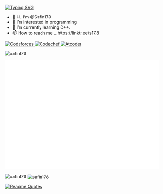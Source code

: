 [![Typing SVG](https://readme-typing-svg.demolab.com?font=Comfortaa&size=26&pause=1000&width=435&lines=Sailing+against++the+wind+.+.+.+)](https://git.io/typing-svg)

- 👋 Hi, I’m @Safin178
- 👀 I’m interested in programming 
- 🌱 I’m currently learning C++.
- 📫 How to reach me ...https://linktr.ee/s17.8

<a href="https://codeforces.com/profile/safin17.8">
    <img alt="Codeforces" src="https://cp-logo.vercel.app/codeforces/safin17.8"/>
</a>

<a href="https://www.codechef.com/users/safin17_8">
    <img alt="Codechef" src="https://cp-logo.vercel.app/codechef/safin17_8"/>
</a>
<a href="https://atcoder.jp/users/safin17_8">
    <img alt="Atcoder" src="https://cp-logo.vercel.app/atcoder/safin17_8"/>
</a>
<p align="left"> <img src="https://komarev.com/ghpvc/?username=sayedtahsin&label=Profile%20views&color=0e75b6&style=plastic" alt="safin178" /> </p>
    



<!---![](https://raw.githubusercontent.com/safin178/cf-stats/main/output/light_card.svg#gh-dark-mode-only)--->
![](https://raw.githubusercontent.com/safin178/cf-stats/main/output/light_card.svg)




<!---![](https://raw.githubusercontent.com/safin178/cf-stats/main/output/max_rating.svg)
![](https://raw.githubusercontent.com/safin178/cf-stats/main/output/rating.svg)--->



<p><img align="left" src="https://github-readme-stats.vercel.app/api/top-langs?username=safin178&show_icons=true&locale=en&layout=compact" alt="safin178" /></p>

<p>&nbsp;<img align="center" src="https://github-readme-stats.vercel.app/api?username=safin178&show_icons=true&locale=en" alt="safin178" /></p>





[![Readme Quotes](https://quotes-github-readme.vercel.app/api?type=horizontal&theme=algolia)](https://github.com/piyushsuthar/github-readme-quotes)


<!---
Safin178/Safin178 is a ✨ special ✨ repository because its `README.md` (this file) appears on your GitHub profile.
You can click the Preview link to take a look at your changes.
--->
